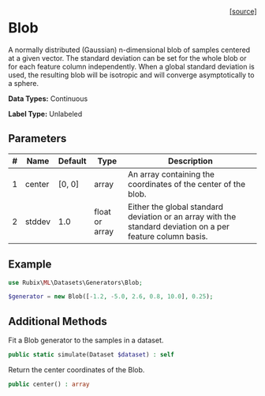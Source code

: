 <span style="float:right;"><a href="https://github.com/RubixML/ML/blob/master/src/Datasets/Generators/Blob.php">[source]</a></span>

# Blob
A normally distributed (Gaussian) n-dimensional blob of samples centered at a given vector. The standard deviation can be set for the whole blob or for each feature column independently. When a global standard deviation is used, the resulting blob will be isotropic and will converge asymptotically to a sphere.

**Data Types:** Continuous

**Label Type:** Unlabeled

## Parameters
| # | Name | Default | Type | Description |
|---|---|---|---|---|
| 1 | center | [0, 0] | array | An array containing the coordinates of the center of the blob. |
| 2 | stddev | 1.0 | float or array | Either the global standard deviation or an array with the standard deviation on a per feature column basis. |

## Example
```php
use Rubix\ML\Datasets\Generators\Blob;

$generator = new Blob([-1.2, -5.0, 2.6, 0.8, 10.0], 0.25);
```

## Additional Methods
Fit a Blob generator to the samples in a dataset.
```php
public static simulate(Dataset $dataset) : self
```

Return the center coordinates of the Blob.
```php
public center() : array
```
